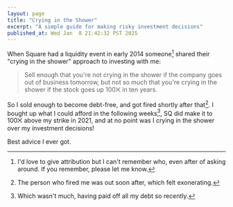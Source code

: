 ```yaml
---
layout: page
title: "Crying in the Shower"
excerpt: "A simple guide for making risky investment decisions"
published_at: Wed Jan  8 21:42:32 PST 2025
---
```


When Square had a liquidity event in early 2014 someone[^who] shared their "crying in the shower" approach to investing with me:

> Sell enough that you're not crying in the shower if the company goes out of business tomorrow, but not so much that you're crying in the shower if the stock goes up 100⨉ in ten years.

So I sold enough to become debt-free, and got fired shortly after that[^fired]. I bought up what I could afford in the following weeks[^modest], SQ did make it to 100⨉ above my strike in 2021, and at no point was I crying in the shower over my investment decisions!

Best advice I ever got.

[^who]: I'd love to give attribution but I can't remember who, even after of asking around. If you remember, please let me know.
[^fired]: The person who fired me was out soon after, which felt exonerating.
[^modest]: Which wasn't much, having paid off all my debt so recently.
